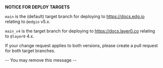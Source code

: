 **NOTICE FOR DEPLOY TARGETS**

`main` is the (default) target branch for deploying to https://docs.edg.io relating to `@edgio` v5.x.

`main_v4` is the target branch for deploying to https://docs.layer0.co relating to `@layer0` 4.x.

If your change request applies to both versions, please create a pull request for both target branches.

-- You may remove this message --
